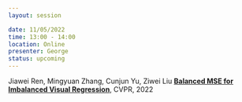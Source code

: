 ```yaml
---
layout: session

date: 11/05/2022
time: 13:00 - 14:00
location: Online
presenter: George
status: upcoming
---
```

Jiawei Ren, Mingyuan Zhang, Cunjun Yu, Ziwei Liu
**[Balanced MSE for Imbalanced Visual Regression](
papers/0109-gparareal-a-time-parallel-ode-solver-using-gp-emulation)**,
CVPR,
2022
